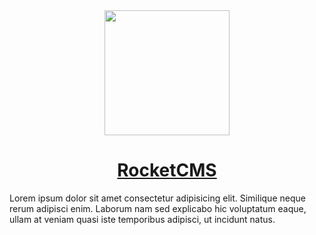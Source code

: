 <div align="center">
  <a href="https://RocketCMS.org" target="_blank">
    <img height="200" src="https://user-images.githubusercontent.com/545829/157785149-acd735e7-4801-428a-95b5-ba5c930df052.png" />
  </a>
  <h1>
    <a href="https://RocketCMS.org" target="_blank">RocketCMS</a>
  </h1>
  <!--
  <p align="center">
    An open source CMS for modern day web applications.
  <p>
  -->
</div>

<p>
  Lorem ipsum dolor sit amet consectetur adipisicing elit. Similique neque rerum adipisci enim. Laborum nam sed explicabo hic voluptatum eaque, ullam at veniam quasi iste temporibus adipisci, ut incidunt natus.
<p>

<!--
<h3 align="center">
  <a href="mailto:contact@RocketCMS.org?subject=Get involved!">
    <i>Get involved!</i>
  </a>
</h3>
 -->
